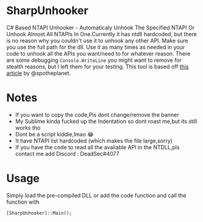 # SharpUnhooker
C# Based NTAPI Unhooker - Automaticaly Unhook The Specified NTAPI Or Unhook Almost All NTAPIs In One.Currently it has ntdll hardcoded, but there is no reason why you couldn't use it to unhook any other API. Make sure you use the full path for the dll.
Use it as many times as needed in your code to unhook all the APIs you want/need to for whatever reason.
There are some debugging `Console.WriteLine` you might want to remove for stealth reasons, but I left them for your testing.
This tool is based off [this article](https://ired.team/offensive-security/defense-evasion/bypassing-cylance-and-other-avs-edrs-by-unhooking-windows-apis) by @spotheplanet.

# Notes
- If you want to copy the code,Pls dont change/remove the banner
- My Sublime kinda fucked up the Indentation so dont roast me,but its still works tho
- Dont be a script kiddie,lmao 😂
- It have NTAPI list hardcoded (which makes the file large,sorry)
- If you have the code to read all the available API in the NTDLL,pls contact me add Discord : DeadSec#4077

# Usage
Simply load the pre-compiled DLL or add the code function and call the function with 
```
[SharpUnhooker]::Main();
```
